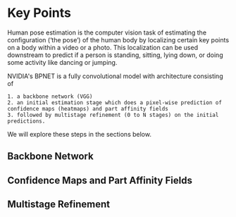 # Key Points

Human pose estimation is the computer vision task of estimating the configuration (‘the pose’) of the human body by localizing certain key points on a body within a video or a photo. This localization can be used downstream to predict if a person is standing, sitting, lying down, or doing some activity like dancing or jumping.

NVIDIA's BPNET is a fully convolutional model with architecture consisting of

    1. a backbone network (VGG)
    2. an initial estimation stage which does a pixel-wise prediction of confidence maps (heatmaps) and part affinity fields
    3. followed by multistage refinement (0 to N stages) on the initial predictions.

We will explore these steps in the sections below.

## Backbone Network

## Confidence Maps and Part Affinity Fields

## Multistage Refinement
